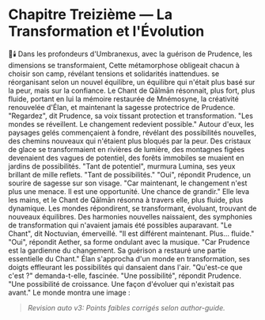 # Chapitre Treizième — La Transformation et l'Évolution
🌌🕯️
Dans les profondeurs d'Umbranexus,
avec la guérison de Prudence,
les dimensions se transformaient,
Cette métamorphose obligeait chacun à choisir son camp, révélant tensions et solidarités inattendues.
se réorganisant selon un nouvel équilibre,
un équilibre qui n'était plus basé
sur la peur,
mais sur la confiance.
Le Chant de Qālmān résonnait,
plus fort,
plus fluide,
portant en lui la mémoire restaurée
de Mnémosyne,
la créativité renouvelée d'Élan,
et maintenant la sagesse protectrice
de Prudence.
"Regardez",
dit Prudence,
sa voix tissant protection et transformation.
"Les mondes se réveillent.
Le changement redevient possible."
Autour d'eux,
les paysages gelés
commençaient à fondre,
révélant des possibilités nouvelles,
des chemins nouveaux
qui n'étaient plus bloqués
par la peur.
Des cristaux de glace
se transformaient en rivières de lumière,
des montagnes figées
devenaient des vagues de potentiel,
des forêts immobiles
se muaient en jardins de possibilités.
"Tant de potentiel",
murmura Lumina,
ses yeux brillant de mille reflets.
"Tant de possibilités."
"Oui",
répondit Prudence,
un sourire de sagesse sur son visage.
"Car maintenant,
le changement n'est plus une menace.
Il est une opportunité.
Une chance de grandir."
Elle leva les mains,
et le Chant de Qālmān résonna
à travers elle,
plus fluide,
plus dynamique.
Les mondes répondirent,
se transformant,
évoluant,
trouvant de nouveaux équilibres.
Des harmonies nouvelles naissaient,
des symphonies de transformation
qui n'avaient jamais été possibles
auparavant.
"Le Chant",
dit Noctuvian,
émerveillé.
"Il est différent maintenant.
Plus... fluide."
"Oui",
répondit Aether,
sa forme ondulant avec la musique.
"Car Prudence est la gardienne
du changement.
Sa guérison a restauré
une partie essentielle du Chant."
Élan s'approcha
d'un monde en transformation,
ses doigts effleurant
les possibilités qui dansaient
dans l'air.
"Qu'est-ce que c'est ?"
demanda-t-elle,
fascinée.
"Une possibilité",
répondit Prudence.
"Une possibilité de croissance.
Une façon d'évoluer
qui n'existait pas avant."
Le monde montra une image :
> _Revision auto v3: Points faibles corrigés selon author-guide._
